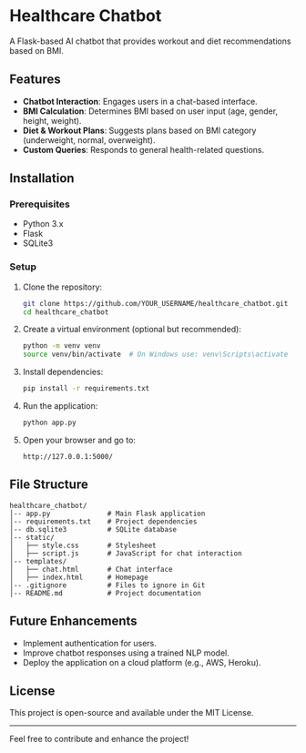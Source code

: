 # Healthcare Chatbot

A Flask-based AI chatbot that provides workout and diet recommendations based on BMI.

## Features
- **Chatbot Interaction**: Engages users in a chat-based interface.
- **BMI Calculation**: Determines BMI based on user input (age, gender, height, weight).
- **Diet & Workout Plans**: Suggests plans based on BMI category (underweight, normal, overweight).
- **Custom Queries**: Responds to general health-related questions.

## Installation

### Prerequisites
- Python 3.x
- Flask
- SQLite3

### Setup
1. Clone the repository:
   ```sh
   git clone https://github.com/YOUR_USERNAME/healthcare_chatbot.git
   cd healthcare_chatbot
   ```
2. Create a virtual environment (optional but recommended):
   ```sh
   python -m venv venv
   source venv/bin/activate  # On Windows use: venv\Scripts\activate
   ```
3. Install dependencies:
   ```sh
   pip install -r requirements.txt
   ```
4. Run the application:
   ```sh
   python app.py
   ```
5. Open your browser and go to:
   ```
   http://127.0.0.1:5000/
   ```

## File Structure
```
healthcare_chatbot/
│-- app.py              # Main Flask application
│-- requirements.txt    # Project dependencies
│-- db.sqlite3          # SQLite database
│-- static/
│   ├── style.css       # Stylesheet
│   ├── script.js       # JavaScript for chat interaction
│-- templates/
│   ├── chat.html       # Chat interface
│   ├── index.html      # Homepage
│-- .gitignore          # Files to ignore in Git
│-- README.md           # Project documentation
```

## Future Enhancements
- Implement authentication for users.
- Improve chatbot responses using a trained NLP model.
- Deploy the application on a cloud platform (e.g., AWS, Heroku).

## License
This project is open-source and available under the MIT License.

---

Feel free to contribute and enhance the project!

